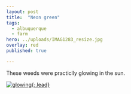 ```yaml
---
layout: post
title:  "Neon green"
tags:
  - albuquerque
  - farm
hero: ../uploads/IMAG1283_resize.jpg
overlay: red
published: true

---
```


These weeds were practiclly glowing in the sun.

[![glowing](../uploads/IMAG1283_resize.jpg){:.lead}](../uploads/IMAG1283.jpg)